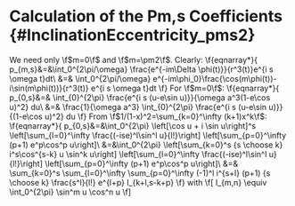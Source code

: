 Calculation of the Pm,s Coefficients {#InclinationEccentricity_pms2}
=============================================

We need only \f$m=0\f$ and \f$m=\pm2\f$.
Clearly:
\f{eqnarray*}{
	p_{m,s}&=&\int_0^{2\pi/\omega} 
		\frac{e^{-im\Delta \phi(t)}}{r^3(t)}e^{i s \omega t}dt\\
	&=& \int_0^{2\pi/\omega} 
		e^{-im\phi_0}\frac{\cos(m\phi(t))-i\sin(m\phi(t))}{r^3(t)} 
		e^{i s \omega t}dt
\f}
For \f$m=0\f$:
\f{eqnarray*}{
	p_{0,s}&=& \int_{0}^{2\pi} 
		\frac{e^{i s (u-e\sin u)}}{\omega a^3(1-e\cos u)^2} du\\
	&=& \frac{1}{\omega a^3}
		\int_{0}^{2\pi} \frac{e^{i s (u-e\sin u)}} {(1-e\cos u)^2} du
\f}
From \f$1/(1-x)^2=\sum_{k=0}^\infty (k+1)x^k\f$:
\f{eqnarray*}{
	p_{0,s}&=&\int_0^{2\pi} 
		\left[\cos u + i \sin u\right]^s 
		\left[\sum_{l=0}^\infty \frac{(-ise)^l\sin^l u}{l!}\right]
		\left[\sum_{p=0}^\infty (p+1) e^p\cos^p u\right]\\
	&=&\int_0^{2\pi} 
		\left[\sum_{k=0}^s {s \choose k} i^s\cos^{s-k} u \sin^k u\right]
		\left[\sum_{l=0}^\infty \frac{(-ise)^l\sin^l u}{l!}\right]
		\left[\sum_{p=0}^\infty (p+1) e^p\cos^p u\right]\\
	&=& \sum_{k=0}^s \sum_{l=0}^\infty \sum_{p=0}^\infty 
			(-1)^l i^{s+l} (p+1) {s \choose k} \frac{s^l}{l!} e^{l+p}
			I_{k+l,s-k+p}
\f}
with
\f[
	I_{m,n} \equiv \int_0^{2\pi} \sin^m u \cos^n u
\f]
